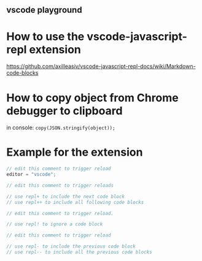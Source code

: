 ## vscode playground

# How to use the vscode-javascript-repl extension

https://github.com/axilleasiv/vscode-javascript-repl-docs/wiki/Markdown-code-blocks

# How to copy object from Chrome debugger to clipboard

in console:
`copy(JSON.stringify(object));`

# Example for the extension

```js
// edit this comment to trigger reload
editor = "vscode";

```

```js repl++
// edit this comment to trigger reloads

// use repl+ to include the next code block
// use repl++ to include all following code blocks

```

```js repl!
// edit this comment to trigger reload.

// use repl! to ignore a code block

```

```js repl--
// edit this comment to trigger reload

// use repl- to include the previous code block
// use repl-- to include all the previous code blocks

```
